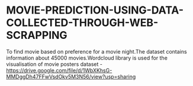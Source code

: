# MOVIE-PREDICTION-USING-DATA-COLLECTED-THROUGH-WEB-SCRAPPING
To find movie based on preference for a movie night.The dataset contains information about 45000 movies.Wordcloud library is used for the visualisation of movie posters
dataset -https://drive.google.com/file/d/1WbXKhsG-MMDggDh47FFwVsdOkv5M3N56/view?usp=sharing
